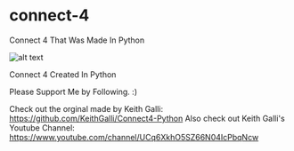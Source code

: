 # connect-4
Connect 4 That Was Made In Python

![alt text](https://basecampmath.com/wp-content/uploads/2018/09/Connect4.png)



Connect 4 Created In Python 


Please Support Me by Following. :)

Check out the orginal made by Keith Galli: https://github.com/KeithGalli/Connect4-Python
Also check out Keith Galli's Youtube Channel: https://www.youtube.com/channel/UCq6XkhO5SZ66N04IcPbqNcw
